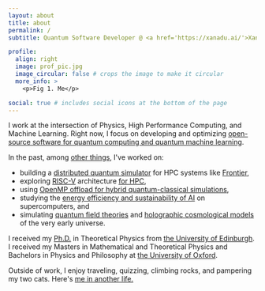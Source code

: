 ```yaml
---
layout: about
title: about
permalink: /
subtitle: Quantum Software Developer @ <a href='https://xanadu.ai/'>Xanadu</a>

profile:
  align: right
  image: prof_pic.jpg
  image_circular: false # crops the image to make it circular
  more_info: >
    <p>Fig 1. Me</p>

social: true # includes social icons at the bottom of the page
---
```


I work at the intersection of Physics, High Performance Computing, and Machine Learning. Right now, I focus on developing and optimizing [open-source software for quantum computing and quantum machine learning](https://github.com/PennyLaneAI/pennylane).

In the past, among [other things](https://scholar.google.com/citations?user=HbvtvZsAAAAJ&hl=en&oi=sra), I've worked on:

- building a [distributed quantum simulator](https://pennylane.ai/devices/lightning-kokkos) for HPC systems like [Frontier](<https://en.wikipedia.org/wiki/Frontier_(supercomputer)>),
- exploring [RISC-V](https://riscv.org/) architecture [for HPC](https://link.springer.com/chapter/10.1007/978-3-031-40843-4_31),
- using [OpenMP offload for hybrid quantum-classical simulations](https://arxiv.org/abs/2311.03210),
- studying the [energy efficiency and sustainability of AI](https://ieeexplore.ieee.org/abstract/document/10820628) on supercomputers, and
- simulating [quantum field theories](https://journals.aps.org/prl/abstract/10.1103/PhysRevLett.126.221601) and [holographic cosmological models](https://arxiv.org/abs/1909.13867) of the very early universe.

I received my [Ph.D.](http://dx.doi.org/10.7488/era/2921) in Theoretical Physics from [the University of Edinburgh](https://www.ed.ac.uk/). I received my Masters in Mathematical and Theoretical Physics and Bachelors in Physics and Philosophy at [the University of Oxford](https://www.ox.ac.uk/).

Outside of work, I enjoy traveling, quizzing, climbing rocks, and pampering my two cats. Here's [me in another life.](<https://en.wikipedia.org/wiki/Joseph_Lee_(poet)>)
